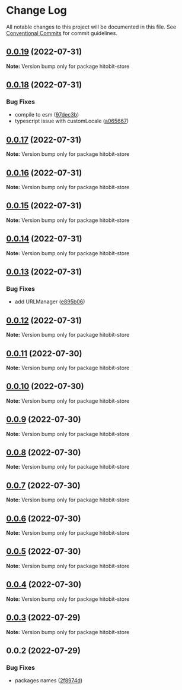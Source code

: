# Change Log

All notable changes to this project will be documented in this file.
See [Conventional Commits](https://conventionalcommits.org) for commit guidelines.

## [0.0.19](https://github.com/hosseinmd/hitobit-client/compare/v0.0.18...v0.0.19) (2022-07-31)

**Note:** Version bump only for package hitobit-store





## [0.0.18](https://github.com/hosseinmd/hitobit-client/compare/v0.0.17...v0.0.18) (2022-07-31)


### Bug Fixes

* compile to esm ([97dec3b](https://github.com/hosseinmd/hitobit-client/commit/97dec3be637758e02015e50b4706d29a980b9ba3))
* typescript issue with customLocale ([a065667](https://github.com/hosseinmd/hitobit-client/commit/a065667fe881952a0f07e6152a72e3e2b7d4f7ac))





## [0.0.17](https://github.com/hosseinmd/hitobit-client/compare/v0.0.16...v0.0.17) (2022-07-31)

**Note:** Version bump only for package hitobit-store





## [0.0.16](https://github.com/hosseinmd/hitobit-client/compare/v0.0.15...v0.0.16) (2022-07-31)

**Note:** Version bump only for package hitobit-store





## [0.0.15](https://github.com/hosseinmd/hitobit-client/compare/v0.0.14...v0.0.15) (2022-07-31)

**Note:** Version bump only for package hitobit-store





## [0.0.14](https://github.com/hosseinmd/hitobit-client/compare/v0.0.13...v0.0.14) (2022-07-31)

**Note:** Version bump only for package hitobit-store





## [0.0.13](https://github.com/hosseinmd/hitobit-client/compare/v0.0.12...v0.0.13) (2022-07-31)


### Bug Fixes

* add URLManager ([e895b06](https://github.com/hosseinmd/hitobit-client/commit/e895b06969ce099edab2e168cd7004c71cd76465))





## [0.0.12](https://github.com/hosseinmd/hitobit-client/compare/v0.0.11...v0.0.12) (2022-07-31)

**Note:** Version bump only for package hitobit-store





## [0.0.11](https://github.com/hosseinmd/hitobit-client/compare/v0.0.10...v0.0.11) (2022-07-30)

**Note:** Version bump only for package hitobit-store





## [0.0.10](https://github.com/hosseinmd/hitobit-client/compare/v0.0.9...v0.0.10) (2022-07-30)

**Note:** Version bump only for package hitobit-store





## [0.0.9](https://github.com/hosseinmd/hitobit-client/compare/v0.0.8...v0.0.9) (2022-07-30)

**Note:** Version bump only for package hitobit-store





## [0.0.8](https://github.com/hosseinmd/hitobit-client/compare/v0.0.7...v0.0.8) (2022-07-30)

**Note:** Version bump only for package hitobit-store





## [0.0.7](https://github.com/hosseinmd/hitobit-client/compare/v0.0.6...v0.0.7) (2022-07-30)

**Note:** Version bump only for package hitobit-store





## [0.0.6](https://github.com/hosseinmd/hitobit-client/compare/v0.0.5...v0.0.6) (2022-07-30)

**Note:** Version bump only for package hitobit-store





## [0.0.5](https://github.com/hosseinmd/hitobit-client/compare/v0.0.4...v0.0.5) (2022-07-30)

**Note:** Version bump only for package hitobit-store





## [0.0.4](https://github.com/hosseinmd/hitobit-client/compare/v0.0.3...v0.0.4) (2022-07-30)

**Note:** Version bump only for package hitobit-store





## [0.0.3](https://github.com/hosseinmd/hitobit-client/compare/v0.0.2...v0.0.3) (2022-07-29)

**Note:** Version bump only for package hitobit-store





## 0.0.2 (2022-07-29)


### Bug Fixes

* packages names ([2f8974d](https://github.com/hosseinmd/hitobit-client/commit/2f8974dab57d6de6c57a3f3285f3ac2348a72bbf))
